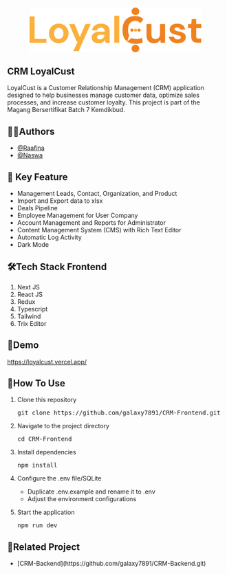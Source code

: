 <p align="center"><img src="https://github.com/galaxy7891/CRM-Frontend/blob/main/public/images/icons/logo.svg" width="400" alt="LoyalCust Logo"></p>



## CRM LoyalCust

LoyalCust is a Customer Relationship Management (CRM) application designed to help businesses manage customer data, optimize sales processes, and increase customer loyalty. This project is part of the Magang Bersertifikat Batch 7 Kemdikbud.

## 🧑‍💻Authors
- [@Raafina](https://github.com/Raafina)
- [@Naswa](https://github.com/galaxy7891)
  
## 🚀 Key Feature
<ul>
    <li>Management Leads, Contact, Organization, and Product</li>
    <li>Import and Export data to xlsx</li>
    <li>Deals Pipeline</li>
    <li>Employee Management for User Company</li>
    <li>Account Management and Reports for Administrator</li>
    <li>Content Management System (CMS) with Rich Text Editor</li>
    <li>Automatic Log Activity</li>
    <li>Dark Mode</li>
</ul>

## 🛠️Tech Stack Frontend
<ol>
    <li>Next JS</li>
    <li>React JS</li>
    <li>Redux</li>
    <li>Typescript</li>
    <li>Tailwind</li>
    <li>Trix Editor</li>
</ol>

## 🔗Demo
<https://loyalcust.vercel.app/>

## 🎯How To Use
<ol>
    <li>
        <p>Clone this repository</p>
        <p><pre>git clone https://github.com/galaxy7891/CRM-Frontend.git</pre></p>
    </li>
    <li>
        <p>Navigate to the project directory</p>
        <p><pre>cd CRM-Frontend</pre></p>
    </li>
    <li>
        <p>Install dependencies</p>
        <p><pre>npm install</pre></p>
    </li>
    <li>
        <p>Configure the .env file/SQLite</p>
        <ul>
            <li>Duplicate .env.example and rename it to .env</li>
            <li>Adjust the environment configurations</li>
        </ul>
    </li>
    <li>
        <p>Start the application</p>
        <p><pre>npm run dev</pre></p>
    </li>
</ol>

## 🔎Related Project
<ul>
    <li>[CRM-Backend](https://github.com/galaxy7891/CRM-Backend.git)</li>
</ul>



